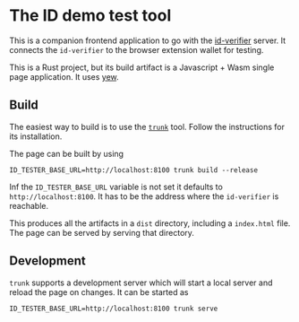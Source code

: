 # The ID demo test tool

This is a companion frontend application to go with the
[id-verifier](../id-verifier) server. It connects the `id-verifier` to the
browser extension wallet for testing.

This is a Rust project, but its build artifact is a Javascript + Wasm single
page application. It uses [yew](https://yew.rs/).

## Build

The easiest way to build is to use the [`trunk`](https://trunkrs.dev/) tool.
Follow the instructions for its installation.

The page can be built by using
```
ID_TESTER_BASE_URL=http://localhost:8100 trunk build --release
```

Inf the `ID_TESTER_BASE_URL` variable is not set it defaults to
`http://localhost:8100`. It has to be the address where the `id-verifier` is
reachable.

This produces all the artifacts in a `dist` directory, including a `index.html`
file. The page can be served by serving that directory.

## Development

`trunk` supports a development server which will start a local server and reload
the page on changes. It can be started as

```
ID_TESTER_BASE_URL=http://localhost:8100 trunk serve
```
